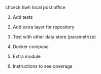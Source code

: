 
chceck tiwh local post office 

1. Add tests
2. Add extra layer for repository
3. Test with other data store (parametrize)
4. Docker compose
5. Extra module

6. Instructions to see coverage
